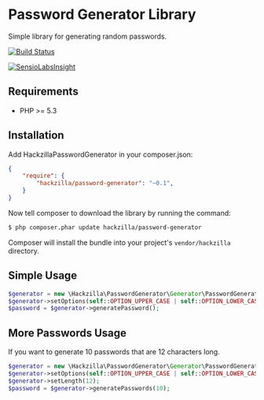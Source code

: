 Password Generator Library
==========================

Simple library for generating random passwords.

[![Build Status](https://travis-ci.org/hackzilla/password-generator.png?branch=master)](https://travis-ci.org/hackzilla/password-generator)

[![SensioLabsInsight](https://insight.sensiolabs.com/projects/dd072918-d39c-4bd8-bbf0-f9928acee31e/big.png)](https://insight.sensiolabs.com/projects/dd072918-d39c-4bd8-bbf0-f9928acee31e)

Requirements
------------

* PHP >= 5.3

Installation
------------

Add HackzillaPasswordGenerator in your composer.json:

```json
{
    "require": {
        "hackzilla/password-generator": "~0.1",
    }
}
```

Now tell composer to download the library by running the command:

``` bash
$ php composer.phar update hackzilla/password-generator
```

Composer will install the bundle into your project's `vendor/hackzilla` directory.


Simple Usage
------------

```php
$generator = new \Hackzilla\PasswordGenerator\Generator\PasswordGenerator();
$generator->setOptions(self::OPTION_UPPER_CASE | self::OPTION_LOWER_CASE | self::OPTION_NUMBERS);
$password = $generator->generatePassword();
```


More Passwords Usage
------------

If you want to generate 10 passwords that are 12 characters long.

```php
$generator = new \Hackzilla\PasswordGenerator\Generator\PasswordGenerator();
$generator->setOptions(self::OPTION_UPPER_CASE | self::OPTION_LOWER_CASE | self::OPTION_NUMBERS);
$generator->setLength(12);
$password = $generator->generatePasswords(10);
```
